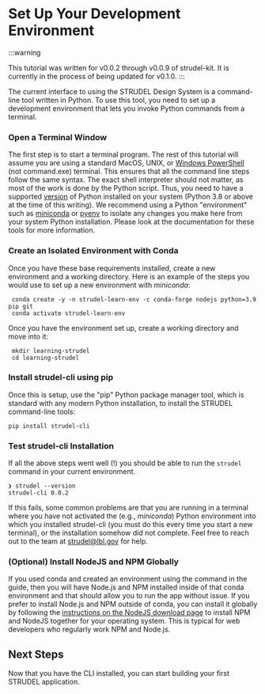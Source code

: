 # Set Up Your Development Environment

:::warning

This tutorial was written for v0.0.2 through v0.0.9 of strudel-kit. It is currently in the process of being updated for v0.1.0. 
:::

The current interface to using the STRUDEL Design System is a command-line tool written in Python. To use this tool, you need to set up a development environment that lets you invoke Python commands from a terminal.

### Open a Terminal Window

The first step is to start a terminal program. The rest of this tutorial will assume you are using a standard MacOS, UNIX, or [Windows PowerShell](https://learn.microsoft.com/en-us/powershell/scripting/install/installing-powershell-on-windows?view=powershell-7.4) (not command.exe) terminal. This ensures that all the command line steps follow the same syntax. The exact shell interpreter should not matter, as most of the work is done by the Python script. Thus, you need to have a supported [version](https://devguide.python.org/versions/) of Python  installed on your system (Python 3.8 or above at the time of this writing). We recommend using a Python "environment" such as [miniconda](https://docs.anaconda.com/free/miniconda/index.html) or [pyenv](https://github.com/pyenv/pyenv) to isolate any changes you make here from your system Python installation. Please look at the documentation for these tools for more information.

### Create an Isolated Environment with Conda

Once you have these base requirements installed, create a new environment and a working directory. Here is an example of the steps you would use to set up a new environment with _miniconda_:

```
 conda create -y -n strudel-learn-env -c conda-forge nodejs python=3.9 pip git
 conda activate strudel-learn-env
```

Once you have the environment set up, create a working directory and move into it:

```
 mkdir learning-strudel
 cd learning-strudel
```

### Install strudel-cli using pip

Once this is setup, use the "pip" Python package manager tool, which is standard with any modern Python installation, to install the STRUDEL command-line tools:

```
pip install strudel-cli
```

### Test strudel-cli Installation

If all the above steps went well (!) you should be able to run the `strudel` command in your current environment.

```
❯ strudel --version
strudel-cli 0.0.2
```

If this fails, some common problems are that you are running in a terminal where you have not activated the (e.g., *miniconda*) Python environment into which you installed strudel-cli (you must do this every time you start a new terminal), or the installation somehow did not complete. Feel free to reach out to the team at [strudel@lbl.gov](mailto:strudel@lbl.gov) for help.

### (Optional) Install NodeJS and NPM Globally

If you used conda and created an environment using the command in the guide, then you will have Node.js and NPM installed inside of that conda environment and that should allow you to run the app without issue. If you prefer to install Node.js and NPM outside of conda, you can install it globally by following the [instructions on the NodeJS download page](https://nodejs.org/en/download) to install NPM and NodeJS together for your operating system. This is typical for web developers who regularly work NPM and Node.js.

## Next Steps

Now that you have the CLI installed, you can start building your first STRUDEL application.